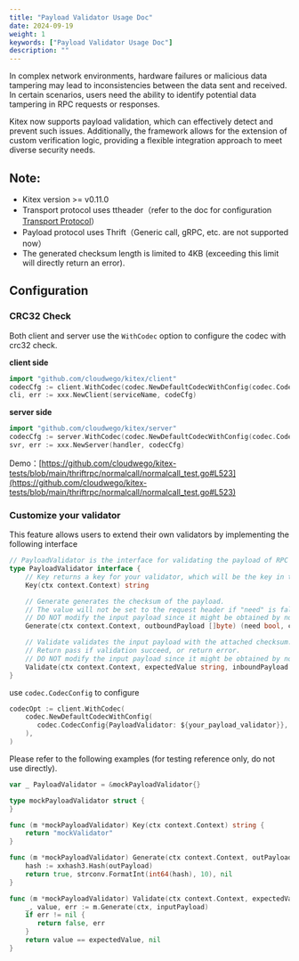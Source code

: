 ```yaml
---
title: "Payload Validator Usage Doc"
date: 2024-09-19
weight: 1
keywords: ["Payload Validator Usage Doc"]
description: ""
---
```


In complex network environments, hardware failures or malicious data tampering may lead to inconsistencies between the data sent and received. In certain scenarios, users need the ability to identify potential data tampering in RPC requests or responses.

Kitex now supports payload validation, which can effectively detect and prevent such issues. Additionally, the framework allows for the extension of custom verification logic, providing a flexible integration approach to meet diverse security needs.

## Note:

- Kitex version >= v0.11.0
- Transport protocol uses ttheader（refer to the doc for configuration [Transport Protocol](https://www.cloudwego.io/docs/kitex/tutorials/basic-feature/protocol/transport_protocol/)）
- Payload protocol uses Thrift（Generic call, gRPC, etc. are not supported now）
- The generated checksum length is limited to 4KB (exceeding this limit will directly return an error).

## Configuration

### CRC32 Check

Both client and server use the `WithCodec` option to configure the codec with crc32 check.

**client side**

```go
import "github.com/cloudwego/kitex/client"
codecCfg := client.WithCodec(codec.NewDefaultCodecWithConfig(codec.CodecConfig{CRC32Check: true})
cli, err := xxx.NewClient(serviceName, codeCfg)
```

**server side**

```go
import "github.com/cloudwego/kitex/server"
codecCfg := server.WithCodec(codec.NewDefaultCodecWithConfig(codec.CodecConfig{CRC32Check: true})
svr, err := xxx.NewServer(handler, codecCfg)
```

Demo：[https://github.com/cloudwego/kitex-tests/blob/main/thriftrpc/normalcall/normalcall_test.go#L523](https://github.com/cloudwego/kitex-tests/blob/main/thriftrpc/normalcall/normalcall_test.go#L523)

### Customize your validator

This feature allows users to extend their own validators by implementing the following interface

```go
// PayloadValidator is the interface for validating the payload of RPC requests, which allows customized Checksum function.
type PayloadValidator interface {
    // Key returns a key for your validator, which will be the key in ttheader
    Key(ctx context.Context) string

    // Generate generates the checksum of the payload.
    // The value will not be set to the request header if "need" is false.
    // DO NOT modify the input payload since it might be obtained by nocopy API from the underlying buffer.
    Generate(ctx context.Context, outboundPayload []byte) (need bool, checksum string, err error)

    // Validate validates the input payload with the attached checksum.
    // Return pass if validation succeed, or return error.
    // DO NOT modify the input payload since it might be obtained by nocopy API from the underlying buffer.
    Validate(ctx context.Context, expectedValue string, inboundPayload []byte) (pass bool, err error)
}
```

use `codec.CodecConfig` to configure

```go
codecOpt := client.WithCodec(
    codec.NewDefaultCodecWithConfig(
       codec.CodecConfig{PayloadValidator: ${your_payload_validator}},
    ),
)
```

Please refer to the following examples (for testing reference only, do not use directly).

```go
var _ PayloadValidator = &mockPayloadValidator{}

type mockPayloadValidator struct {
}

func (m *mockPayloadValidator) Key(ctx context.Context) string {
    return "mockValidator"
}

func (m *mockPayloadValidator) Generate(ctx context.Context, outPayload []byte) (need bool, value string, err error) {
    hash := xxhash3.Hash(outPayload)
    return true, strconv.FormatInt(int64(hash), 10), nil
}

func (m *mockPayloadValidator) Validate(ctx context.Context, expectedValue string, inputPayload []byte) (pass bool, err error) {
    _, value, err := m.Generate(ctx, inputPayload)
    if err != nil {
       return false, err
    }
    return value == expectedValue, nil
}
```
